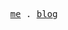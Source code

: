 <p align="center">
  <samp>
    <a href="https://www.google.com/">me</a> .
    <a href="https://www.google.com/">blog</a> 
  </samp>
</p>

